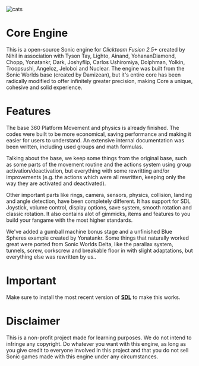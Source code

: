 ![cats](https://user-images.githubusercontent.com/66818008/110716817-a7a4f900-81e6-11eb-9fdf-2d727352bcb1.png)

# Core Engine

This is a open-source Sonic engine for _Clickteam Fusion 2.5+_ created by Nihil in association with Tyson Tay, Lighto, Ainand, YohananDiamond, Chopp, Yonatankr, Dark, Joshyflip, Carlos Ushiromiya, Dolphman, Yolkin, Troopsushi, Angeloz, Jeloboi and Nuclear. The engine was built from the Sonic Worlds base (created by Damizean), but it's entire core has been radically modified to offer infinitely greater precision, making Core a unique, cohesive and solid experience.

# Features

The base 360 Platform Movement and physics is already finished. The codes were built to be more economical, saving performance and making it easier for users to understand. An extensive internal documentation was been written, including used groups and math formulas.

Talking about the base, we keep some things from the original base, such as some parts of the movement routine and the actions system using group activation/deactivation, but everything with some rewritting and/or improvements (e.g. the actions which were all rewritten, keeping only the way they are activated and deactivated).

Other important parts like rings, camera, sensors, physics, collision, landing and angle detection, have been completely different. It has support for SDL Joystick, volume control, display options, save system, smooth rotation and classic rotation. It also contains alot of gimmicks, items and features to you build your fangame with the most higher standards.

We've added a gumball machine bonus stage and a unfinished Blue Spheres example created by Yonatankr. Some things that naturally worked great were ported from Sonic Worlds Delta, like the parallax system, tunnels, screw, corkscrew and breakable floor in with slight adaptations, but everything else was rewritten by us..

# Important

Make sure to install the most recent version of [**SDL**](https://github.com/SortaCore/SDLJoystick/releases) to make this works.

# Disclaimer
This is a non-profit project made for learning purposes. We do not intend to infringe any copyright. Do whatever you want with this engine, as long as you give credit to everyone involved in this project and that you do not sell Sonic games made with this engine under any circumstances.
